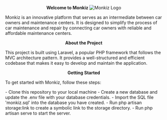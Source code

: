 <p align="center">
    <b>Welcome to Monkiz</b>
      <img src="[path/to/your/image.png](https://github-production-user-asset-6210df.s3.amazonaws.com/109486038/257870517-1360a1b7-7571-43ab-a0a2-2d2e9fdb5ee7.svg)" alt="Monkiz Logo">
</p>

<p>Monkiz is an innovative platform that serves as an intermediate between car owners and maintenance centers. It is designed to simplify the process of car maintenance and repair by connecting car owners with reliable and affordable maintenance centers.</p>

<p align="center">
    <b>About the Project</b>
</p>

<p>This project is built using Laravel, a popular PHP framework that follows the MVC architecture pattern. It provides a well-structured and efficient codebase that makes it easy to develop and maintain the application.</p>

<p align="center">
    <b>Getting Started</b>
</p>
<p>To get started with Monkiz, follow these steps:</p>
- Clone this repository to your local machine
- Create a new database and update the .env file with your database credentials.
- Import the SQL file 'monkiz.sql' into the database you have created.
- Run php artisan storage:link to create a symbolic link to the storage directory.
- Run php artisan serve to start the server.
